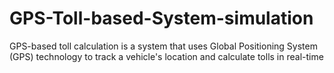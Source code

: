 # GPS-Toll-based-System-simulation
GPS-based toll calculation is a system that uses Global Positioning System (GPS) technology to track  a vehicle's location and calculate tolls in real-time
